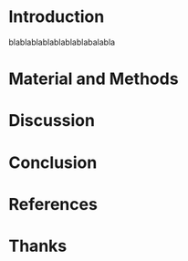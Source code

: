 # Introduction

blablablablablablablabalabla

# Material and Methods
# Discussion
# Conclusion
# References 
# Thanks 

